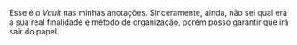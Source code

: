 Esse é o *Vault* nas minhas anotações. Sinceramente, ainda, não sei qual era a sua real finalidade e método de organização, porém posso garantir que irá sair do papel.



